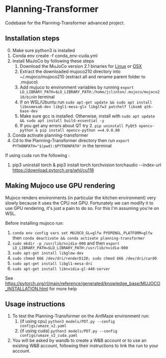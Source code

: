 # Planning-Transformer

Codebase for the Planning-Transformer advanced project.

## Installation steps

0. Make sure python3 is installed
1. Conda env create -f conda_env-cuda.yml
2. Install MuJoCo by following these steps
   1. Download the MuJoCo version 2.1 binaries for [Linux](https://mujoco.org/download/mujoco210-linux-x86_64.tar.gz) or [OSX](https://mujoco.org/download/mujoco210-macos-x86_64.tar.gz)
   1. Extract the downloaded mujoco210 directory into ~/.mujoco/mujoco210 (extract all and rename parent folder to .mujuco)
   1. Add mujuco to environment variables by running `export LD_LIBRARY_PATH=$LD_LIBRARY_PATH:/home/jclinton/.mujoco/mujoco210/bin`in terminal
   1. If on WSL/Ubuntu run `sudo apt-get update && sudo apt install libosmesa6-dev libgl1-mesa-glx libglfw3 patchelf libsm6 qt6-base-dev`
   1. Make sure gcc is installed. Otherwise, install with `sudo apt update && sudo apt install build-essential -y`
   1. If you get any errors about QT try
      2. `pip uninstall PyQt5 opencv-python & pip install opencv-python ==4.9.0.80`
5. Conda activate planning-transformer
4. Cd to the Planning-Transformer directory then run `export PYTHONPATH="$(pwd):$PYTHONPATH"` in the terminal

If using cuda run the following :
 1. pip3 uninstall torch & pip3 install torch torchvision torchaudio --index-url https://download.pytorch.org/whl/cu118

## Making Mujoco use GPU rendering
Mujoco renders environments (in particular the kitchen environment) very slowly because it uses the CPU not GPU.
Fortunately we can modify it to use GPU rendering, it's just a pain to do so. For this I'm assuming you're on WSL.

Before installing mujoco run: 
1. `conda env config vars set MUJOCO_GL=glfw PYOPENGL_PLATFORM=glfw` then `conda deactivate && conda activate planning-transformer`
1. `sudo mkdir -p /usr/lib/nvidia-000` and then `export LD_LIBRARY_PATH=$LD_LIBRARY_PATH:/usr/lib/nvidia-000`
2. `sudo apt-get install libglew-dev`
3. `sudo chmod 666 /dev/dri/renderD128; sudo chmod 666 /dev/dri/card0`
4. `sudo apt-get install libgl1-mesa-dri`
5. `sudo apt-get install libnvidia-gl-440-server`

See https://pytorch.org/rl/main/reference/generated/knowledge_base/MUJOCO_INSTALLATION.html for more help

## Usage instructions

1. To test the Planning-Transformer on the AntMaze environment run: 
   1. (if using cpu) `python3 models/PDT.py --config configs/umaze_v2.yaml`
   3. (if using cuda) `python3 models/PDT.py --config configs/umaze_v2_cuda.yaml`
2. You will be asked by wandb to create a W&B account or to use an existing W&B account, following their instructions to link the run to your account. 

